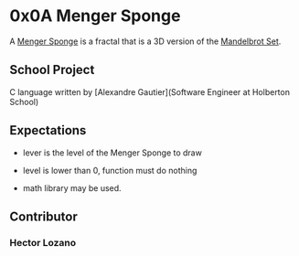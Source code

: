 # 0x0A Menger Sponge

A [Menger Sponge](https://en.wikipedia.org/wiki/Menger_sponge) is a fractal that is a 3D version of the [Mandelbrot Set](https://en.wikipedia.org/wiki/Mandelbrot_set).

## School Project

C language written by [Alexandre Gautier](Software Engineer at Holberton School)

## Expectations

* lever is the level of the Menger Sponge to draw

* level is lower than 0, function must do nothing

* math library may be used.

## Contributor

### Hector Lozano

